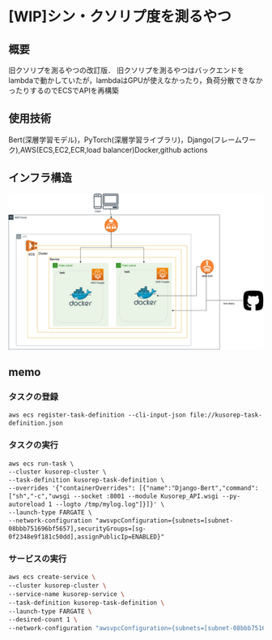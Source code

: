 # [WIP]シン・クソリプ度を測るやつ
## 概要
旧クソリプを測るやつの改訂版．
旧クソリプを測るやつはバックエンドをlambdaで動かしていたが，lambdaはGPUが使えなかったり，負荷分散できなかったりするのでECSでAPIを再構築

## 使用技術
Bert(深層学習モデル)，PyTorch(深層学習ライブラリ)，Django(フレームワーク),AWS(ECS,EC2,ECR,load balancer)Docker,github actions
## インフラ構造
<img src = "./img/infra.png">

## memo

### タスクの登録
```
aws ecs register-task-definition --cli-input-json file://kusorep-task-definition.json
```

### タスクの実行
```
aws ecs run-task \
--cluster kusorep-cluster \
--task-definition kusorep-task-definition \
--overrides '{"containerOverrides": [{"name":"Django-Bert","command": ["sh","-c","uwsgi --socket :8001 --module Kusorep_API.wsgi --py-autoreload 1 --logto /tmp/mylog.log"]}]}' \
--launch-type FARGATE \
--network-configuration "awsvpcConfiguration={subnets=[subnet-08bbb751696bf5657],securityGroups=[sg-0f2348e9f181c50dd],assignPublicIp=ENABLED}"
```

### サービスの実行
```sh
aws ecs create-service \
--cluster kusorep-cluster \
--service-name kusorep-service \
--task-definition kusorep-task-definition \
--launch-type FARGATE \
--desired-count 1 \
--network-configuration "awsvpcConfiguration={subnets=[subnet-08bbb751696bf5657],securityGroups=[sg-0f2348e9f181c50dd],assignPublicIp=ENABLED}"
```
